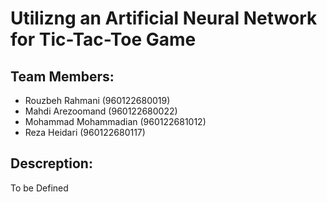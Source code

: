 # Utilizng an Artificial Neural Network for Tic-Tac-Toe Game

## Team Members:
- Rouzbeh Rahmani (960122680019)
- Mahdi Arezoomand (960122680022)
- Mohammad Mohammadian (960122681012)
- Reza Heidari (960122680117)

## Descreption:
To be Defined
